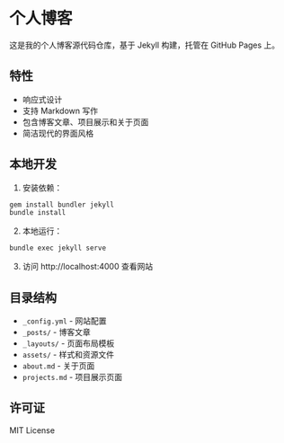 # 个人博客

这是我的个人博客源代码仓库，基于 Jekyll 构建，托管在 GitHub Pages 上。

## 特性

- 响应式设计
- 支持 Markdown 写作
- 包含博客文章、项目展示和关于页面
- 简洁现代的界面风格

## 本地开发

1. 安装依赖：
```bash
gem install bundler jekyll
bundle install
```

2. 本地运行：
```bash
bundle exec jekyll serve
```

3. 访问 http://localhost:4000 查看网站

## 目录结构

- `_config.yml` - 网站配置
- `_posts/` - 博客文章
- `_layouts/` - 页面布局模板
- `assets/` - 样式和资源文件
- `about.md` - 关于页面
- `projects.md` - 项目展示页面

## 许可证

MIT License